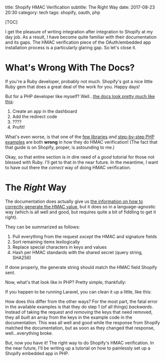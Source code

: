 title: Shopify HMAC Verification
subtitle: The Right Way
date: 2017-08-23 20:30
category: tech
tags: shopify, oauth, php

[TOC]

I get the pleasure of writing integration after integration to Shopify at my day job. As a result, I have become quite familiar with their documentation and its gaps. The HMAC verification piece of the OAuth/embedded app installation process is a particularly glaring gap. So let's close it.

# What's Wrong With The Docs?

If you're a Ruby developer, probably not much. Shopify's got a nice little Ruby gem that does a great deal of the work for you. Happy days!

But for a PHP developer like myself? Well...[the docs look pretty much like this](https://help.shopify.com/api/sdks/shopify-apps/embedded-app-sdk/getting-started):

1. Create an app in the dashboard
1. Add the redirect code
1. ????
1. Profit!

What's even worse, is that one of the [few libraries](https://github.com/joshrps/laravel-shopify-API-wrapper) *and* [step-by-step PHP examples](https://www.shopify.com/partners/blog/17056443-how-to-generate-a-shopify-api-token) are both **wrong** in how they do HMAC verification! (The fact that that guide is on Shopify, proper, is astounding to me.)

Okay, so that entire section is in dire need of a *good* tutorial for those not blessed with Ruby. I'll get to that in the near future. In the meantime, I want to have out there the *correct* way of doing HMAC verification.

# The *Right* Way

The documentation does actually give us [the information on how to correctly generate the HMAC value,](https://help.shopify.com/api/getting-started/authentication/oauth#verification) but it does so in a language-agnostic way (which is all well and good, but requires quite a bit of fiddling to get it right).

They can be summarized as follows:

1. Pull everything from the request *except* the HMAC and signature fields
1. Sort remaining items lexilogically
1. Replace special characters in keys and values
1. Hash per HMAC standards with the shared secret (query string, SHA256)

If done properly, the generate string should match the HMAC field Shopify sent.

Now, what's that look like in PHP? Pretty simple, thankfully:

<script src="https://gist.github.com/ShaunaGordon/24da74ac66d0d2d8259fe52df0f57ef3.js?file=hmac_vanilla.php"></script>

If you happen to be running Laravel, you can clean it up a little, like this:

<script src="https://gist.github.com/ShaunaGordon/24da74ac66d0d2d8259fe52df0f57ef3.js?file=hmac_laravel.php"></script>

How does this differ from the other ways? For the most part, the fatal error in the available examples is that they do step 1 (of all things) *backwards*. Instead of taking the request and *removing* the keys that need removed, they all *built* an array from the keys in the example code in the documentation. This was all well and good while the response from Shopify matched the documentation, but as soon as they changed that response, well...everything broke.

But, now you have it! The right way to do Shopify's HMAC verification. In the near future, I'll be writing up a tutorial on how to painlessly set up a Shopify embedded app in PHP.
